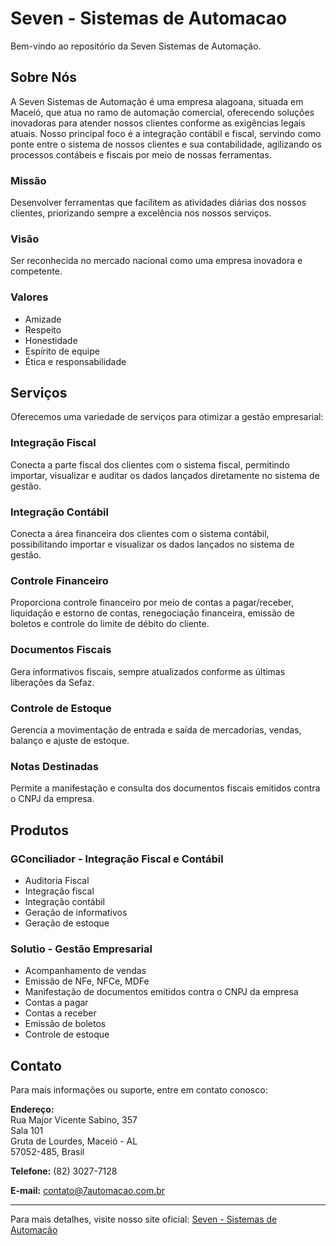 # Seven - Sistemas de Automacao

Bem-vindo ao repositório da Seven Sistemas de Automação.

## Sobre Nós

A Seven Sistemas de Automação é uma empresa alagoana, situada em Maceió, que atua no ramo de automação comercial, oferecendo soluções inovadoras para atender nossos clientes conforme as exigências legais atuais. Nosso principal foco é a integração contábil e fiscal, servindo como ponte entre o sistema de nossos clientes e sua contabilidade, agilizando os processos contábeis e fiscais por meio de nossas ferramentas.

### Missão

Desenvolver ferramentas que facilitem as atividades diárias dos nossos clientes, priorizando sempre a excelência nos nossos serviços.

### Visão

Ser reconhecida no mercado nacional como uma empresa inovadora e competente.

### Valores

- Amizade
- Respeito
- Honestidade
- Espírito de equipe
- Ética e responsabilidade

## Serviços

Oferecemos uma variedade de serviços para otimizar a gestão empresarial:

### Integração Fiscal

Conecta a parte fiscal dos clientes com o sistema fiscal, permitindo importar, visualizar e auditar os dados lançados diretamente no sistema de gestão.

### Integração Contábil

Conecta a área financeira dos clientes com o sistema contábil, possibilitando importar e visualizar os dados lançados no sistema de gestão.

### Controle Financeiro

Proporciona controle financeiro por meio de contas a pagar/receber, liquidação e estorno de contas, renegociação financeira, emissão de boletos e controle do limite de débito do cliente.

### Documentos Fiscais

Gera informativos fiscais, sempre atualizados conforme as últimas liberações da Sefaz.

### Controle de Estoque

Gerencia a movimentação de entrada e saída de mercadorias, vendas, balanço e ajuste de estoque.

### Notas Destinadas

Permite a manifestação e consulta dos documentos fiscais emitidos contra o CNPJ da empresa.

## Produtos

### GConciliador - Integração Fiscal e Contábil

- Auditoria Fiscal
- Integração fiscal
- Integração contábil
- Geração de informativos
- Geração de estoque

### Solutio - Gestão Empresarial

- Acompanhamento de vendas
- Emissão de NFe, NFCe, MDFe
- Manifestação de documentos emitidos contra o CNPJ da empresa
- Contas a pagar
- Contas a receber
- Emissão de boletos
- Controle de estoque

## Contato

Para mais informações ou suporte, entre em contato conosco:

**Endereço:**  
Rua Major Vicente Sabino, 357  
Sala 101  
Gruta de Lourdes, Maceió - AL  
57052-485, Brasil

**Telefone:** (82) 3027-7128

**E-mail:** contato@7automacao.com.br

---

Para mais detalhes, visite nosso site oficial: [Seven - Sistemas de Automação](https://www.7automacao.com.br/)

